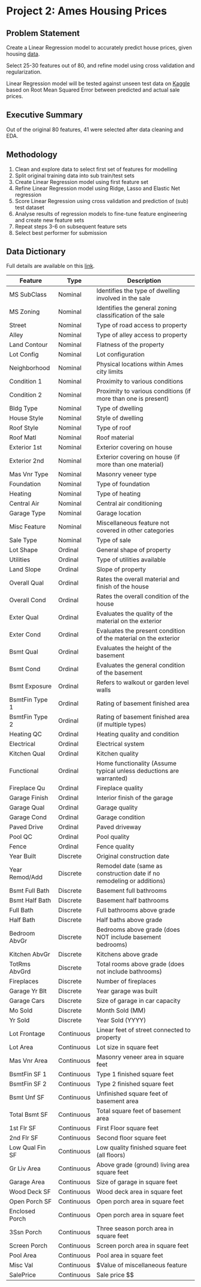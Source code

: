 # Project 2: Ames Housing Prices

## Problem Statement

Create a Linear Regression model to accurately predict house prices, given housing [data](http://jse.amstat.org/v19n3/decock/DataDocumentation.txt).

Select 25-30 features out of 80, and refine model using cross validation and regularization.

Linear Regression model will be tested against unseen test data on [Kaggle](https://www.kaggle.com/c/dsi-us-6-project-2-regression-challenge/overview) based on Root Mean Squared Error between predicted and actual sale prices.

## Executive Summary

Out of the original 80 features, 41 were selected after data cleaning and EDA.


## Methodology

1. Clean and explore data to select first set of features for modelling
2. Split original training data into sub train/test sets
3. Create Linear Regression model using first feature set
4. Refine Linear Regression model using Ridge, Lasso and Elastic Net regression
5. Score Linear Regression using cross validation and prediction of (sub) test dataset
6. Analyse results of regression models to fine-tune feature engineering and create new feature sets
7. Repeat steps 3-6 on subsequent feature sets 
8. Select best performer for submission

## Data Dictionary

Full details are available on this [link](http://jse.amstat.org/v19n3/decock/DataDocumentation.txt).

|Feature        |Type       |Description                |
|---------------|-----------|---------------------------|
|MS SubClass    |Nominal    |Identifies the type of dwelling involved in the sale|
|MS Zoning      |Nominal    |Identifies the general zoning classification of the sale|
|Street         |Nominal    |Type of road access to property|
|Alley          |Nominal    |Type of alley access to property|
|Land Contour   |Nominal    |Flatness of the property|
|Lot Config     |Nominal    |Lot configuration|
|Neighborhood   |Nominal    |Physical locations within Ames city limits|
|Condition 1    |Nominal    |Proximity to various conditions|
|Condition 2    |Nominal    |Proximity to various conditions (if more than one is present)|
|Bldg Type      |Nominal    |Type of dwelling|
|House Style    |Nominal    |Style of dwelling|
|Roof Style     |Nominal    |Type of roof|
|Roof Matl      |Nominal    |Roof material|
|Exterior 1st   |Nominal    |Exterior covering on house|
|Exterior 2nd   |Nominal    |Exterior covering on house (if more than one material)|
|Mas Vnr Type   |Nominal    |Masonry veneer type|
|Foundation     |Nominal    |Type of foundation|
|Heating        |Nominal    |Type of heating|
|Central Air    |Nominal    |Central air conditioning|
|Garage Type    |Nominal    |Garage location|
|Misc Feature   |Nominal    |Miscellaneous feature not covered in other categories|
|Sale Type      |Nominal    |Type of sale|
|Lot Shape      |Ordinal    |General shape of property|
|Utilities      |Ordinal    |Type of utilities available|
|Land Slope     |Ordinal    |Slope of property|
|Overall Qual   |Ordinal    |Rates the overall material and finish of the house|
|Overall Cond   |Ordinal    |Rates the overall condition of the house|
|Exter Qual     |Ordinal    |Evaluates the quality of the material on the exterior|
|Exter Cond     |Ordinal    |Evaluates the present condition of the material on the exterior|
|Bsmt Qual      |Ordinal    |Evaluates the height of the basement|
|Bsmt Cond      |Ordinal    |Evaluates the general condition of the basement|
|Bsmt Exposure  |Ordinal    |Refers to walkout or garden level walls|
|BsmtFin Type 1 |Ordinal    |Rating of basement finished area|
|BsmtFin Type 2 |Ordinal    |Rating of basement finished area (if multiple types)|
|Heating QC     |Ordinal    |Heating quality and condition|
|Electrical     |Ordinal    |Electrical system|
|Kitchen Qual   |Ordinal    |Kitchen quality|
|Functional     |Ordinal    |Home functionality (Assume typical unless deductions are warranted)|
|Fireplace Qu   |Ordinal    |Fireplace quality|
|Garage Finish  |Ordinal    |Interior finish of the garage|
|Garage Qual    |Ordinal    |Garage quality|
|Garage Cond    |Ordinal    |Garage condition|
|Paved Drive    |Ordinal    |Paved driveway|
|Pool QC        |Ordinal    |Pool quality|
|Fence          |Ordinal    |Fence quality|
|Year Built     |Discrete   |Original construction date|
|Year Remod/Add |Discrete   |Remodel date (same as construction date if no remodeling or additions)|
|Bsmt Full Bath |Discrete   |Basement full bathrooms|
|Bsmt Half Bath |Discrete   |Basement half bathrooms|
|Full Bath      |Discrete   |Full bathrooms above grade|
|Half Bath      |Discrete   |Half baths above grade|
|Bedroom AbvGr  |Discrete   |Bedrooms above grade (does NOT include basement bedrooms)|
|Kitchen AbvGr  |Discrete   |Kitchens above grade|
|TotRms AbvGrd  |Discrete   |Total rooms above grade (does not include bathrooms)|
|Fireplaces     |Discrete   |Number of fireplaces|
|Garage Yr Blt  |Discrete   |Year garage was built|
|Garage Cars    |Discrete   |Size of garage in car capacity|
|Mo Sold        |Discrete   |Month Sold (MM)|
|Yr Sold        |Discrete   |Year Sold (YYYY)|
|Lot Frontage   |Continuous |Linear feet of street connected to property|
|Lot Area       |Continuous |Lot size in square feet|
|Mas Vnr Area   |Continuous |Masonry veneer area in square feet|
|BsmtFin SF 1   |Continuous |Type 1 finished square feet|
|BsmtFin SF 2   |Continuous |Type 2 finished square feet|
|Bsmt Unf SF    |Continuous |Unfinished square feet of basement area|
|Total Bsmt SF  |Continuous |Total square feet of basement area|
|1st Flr SF     |Continuous |First Floor square feet|
|2nd Flr SF     |Continuous |Second floor square feet|
|Low Qual Fin SF|Continuous |Low quality finished square feet (all floors)|
|Gr Liv Area    |Continuous |Above grade (ground) living area square feet|
|Garage Area    |Continuous |Size of garage in square feet|
|Wood Deck SF   |Continuous |Wood deck area in square feet|
|Open Porch SF  |Continuous |Open porch area in square feet|
|Enclosed Porch |Continuous |Open porch area in square feet|
|3Ssn Porch     |Continuous |Three season porch area in square feet|
|Screen Porch   |Continuous |Screen porch area in square feet|
|Pool Area      |Continuous |Pool area in square feet|
|Misc Val       |Continuous |$Value of miscellaneous feature|
|SalePrice      |Continuous |Sale price $$|



